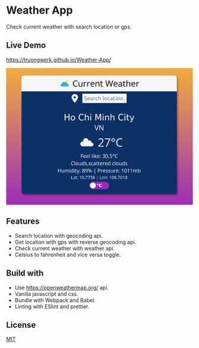 
# Weather App

Check current weather with search location or gps.




## Live Demo

https://truongwerk.github.io/Weather-App/ 


![App Screenshot](Screenshot_2022-03-22_07-34-31.png)


## Features

- Search location with geocoding api.
- Get location with gps with reverse geocoding api.
- Check current weather with weather api.
- Celsius to fahrenheit and vice versa toggle.


## Build with
- Use https://openweathermap.org/ api.
- Vanilla javascript and css.
- Bundle with Webpack and Babel.
- Linting with ESlint and prettier.
## License

[MIT](https://choosealicense.com/licenses/mit/)

